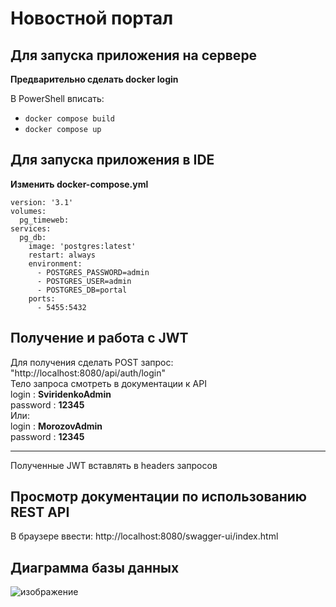 # Новостной портал 
## Для запуска приложения на сервере  
**Предварительно сделать docker login**    
  
В PowerShell вписать: 
- `docker compose build` 
- `docker compose up`  
## Для запуска приложения в IDE  
**Изменить docker-compose.yml**  
```
version: '3.1'
volumes:
  pg_timeweb:
services:
  pg_db:
    image: 'postgres:latest'
    restart: always
    environment:
      - POSTGRES_PASSWORD=admin
      - POSTGRES_USER=admin
      - POSTGRES_DB=portal
    ports:
      - 5455:5432
```  
      
## Получение и работа с JWT  
Для получения сделать POST запрос: "http://localhost:8080/api/auth/login"  
Тело запроса смотреть в документации к API    
login : **SviridenkoAdmin**  
password : **12345**  
Или:  
login : **MorozovAdmin**  
password : **12345**  

-------------------------  
Полученные JWT вставлять в headers запросов  
## Просмотр документации по использованию REST API
  
В браузере ввести: http://localhost:8080/swagger-ui/index.html  
## Диаграмма базы данных  
![изображение](https://user-images.githubusercontent.com/99546572/218124166-d4042d32-0ba8-451d-be9d-89ec64dea733.png)

